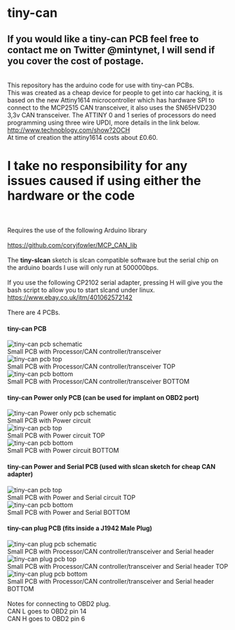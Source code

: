 # tiny-can
## If you would like a tiny-can PCB feel free to contact me on Twitter @mintynet, I will send if you cover the cost of postage.
<br>This repository has the arduino code for use with tiny-can PCBs.
<br>This was created as a cheap device for people to get into car hacking, it is based on the new Attiny1614 microcontroller which has hardware SPI to connect to the MCP2515 CAN transceiver, it also uses the SN65HVD230 3,3v CAN transceiver. The ATTINY 0 and 1 series of processors do need programming using three wire UPDI, more details in the link below.<br>
http://www.technoblogy.com/show?2OCH
<br>At time of creation the attiny1614 costs about £0.60.
# <b>I take no responsibility for any issues caused if using either the hardware or the code</b>
<br><br>Requires the use of the following Arduino library
<br><br>https://github.com/coryjfowler/MCP_CAN_lib
<br><br>The <b>tiny-slcan</b> sketch is slcan compatible software but the serial chip on the arduino boards I use will only run at 500000bps.
<br><br>If you use the following CP2102 serial adapter, pressing H will give you the bash script to allow you to start slcand under linux.
https://www.ebay.co.uk/itm/401062572142
<br><br>There are 4 PCBs.
#### tiny-can PCB
![tiny-can pcb schematic](Schematic_tiny-can-pcb.png)
<br>Small PCB with Processor/CAN controller/transceiver<br>
![tiny-can pcb top](tiny-can-pcb-top.png)
<br>Small PCB with Processor/CAN controller/transceiver TOP<br>
![tiny-can pcb bottom](tiny-can-pcb-bottom.png)
<br>Small PCB with Processor/CAN controller/transceiver BOTTOM<br>
#### tiny-can Power only PCB (can be used for implant on OBD2 port)
![tiny-can Power only pcb schematic](Schematic_power-obd2.png)
<br>Small PCB with Power circuit<br>
![tiny-can pcb top](power-only-top.png)
<br>Small PCB with Power circuit TOP<br>
![tiny-can pcb bottom](power-only-bottom.png)
<br>Small PCB with Power circuit BOTTOM<br>
#### tiny-can Power and Serial PCB (used with slcan sketch for cheap CAN adapter)
![tiny-can pcb top](power+serial-top.png)
<br>Small PCB with Power and Serial circuit TOP<br>
![tiny-can pcb bottom](power+serial-bottom.png)
<br>Small PCB with Power and Serial BOTTOM<br>
#### tiny-can plug PCB (fits inside a J1942 Male Plug)
![tiny-can plug pcb schematic](Schematic_tiny-can-plug-pcb.png)
<br>Small PCB with Processor/CAN controller/transceiver and Serial header<br>
![tiny-can plug pcb top](tiny-can-plug-pcb-top.png)
<br>Small PCB with Processor/CAN controller/transceiver and Serial header TOP<br>
![tiny-can plug pcb bottom](tiny-can-plug-pcb-bottom.png)
<br>Small PCB with Processor/CAN controller/transceiver and Serial header BOTTOM<br>
<br>Notes for connecting to OBD2 plug.
<br>CAN L goes to OBD2 pin 14
<br>CAN H goes to OBD2 pin 6
